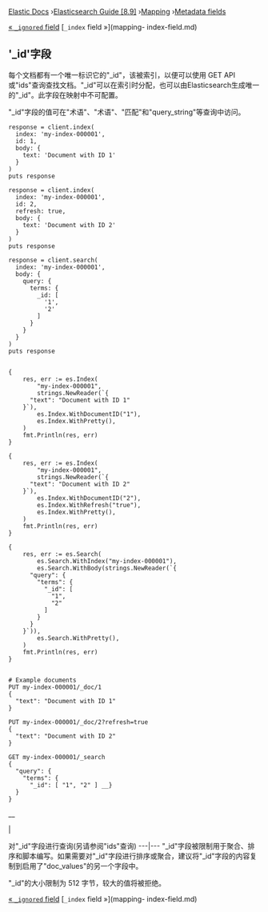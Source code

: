 

[Elastic Docs](/guide/) ›[Elasticsearch Guide [8.9]](index.md)
›[Mapping](mapping.md) ›[Metadata fields](mapping-fields.md)

[« `_ignored` field](mapping-ignored-field.md) [`_index` field »](mapping-
index-field.md)

## '_id'字段

每个文档都有一个唯一标识它的"_id"，该被索引，以便可以使用 GET API 或"ids"查询查找文档。"_id"可以在索引时分配，也可以由Elasticsearch生成唯一的"_id"。此字段在映射中不可配置。

"_id"字段的值可在"术语"、"术语"、"匹配"和"query_string"等查询中访问。

    
    
    response = client.index(
      index: 'my-index-000001',
      id: 1,
      body: {
        text: 'Document with ID 1'
      }
    )
    puts response
    
    response = client.index(
      index: 'my-index-000001',
      id: 2,
      refresh: true,
      body: {
        text: 'Document with ID 2'
      }
    )
    puts response
    
    response = client.search(
      index: 'my-index-000001',
      body: {
        query: {
          terms: {
            _id: [
              '1',
              '2'
            ]
          }
        }
      }
    )
    puts response
    
    
    {
    	res, err := es.Index(
    		"my-index-000001",
    		strings.NewReader(`{
    	  "text": "Document with ID 1"
    	}`),
    		es.Index.WithDocumentID("1"),
    		es.Index.WithPretty(),
    	)
    	fmt.Println(res, err)
    }
    
    {
    	res, err := es.Index(
    		"my-index-000001",
    		strings.NewReader(`{
    	  "text": "Document with ID 2"
    	}`),
    		es.Index.WithDocumentID("2"),
    		es.Index.WithRefresh("true"),
    		es.Index.WithPretty(),
    	)
    	fmt.Println(res, err)
    }
    
    {
    	res, err := es.Search(
    		es.Search.WithIndex("my-index-000001"),
    		es.Search.WithBody(strings.NewReader(`{
    	  "query": {
    	    "terms": {
    	      "_id": [
    	        "1",
    	        "2"
    	      ]
    	    }
    	  }
    	}`)),
    		es.Search.WithPretty(),
    	)
    	fmt.Println(res, err)
    }
    
    
    # Example documents
    PUT my-index-000001/_doc/1
    {
      "text": "Document with ID 1"
    }
    
    PUT my-index-000001/_doc/2?refresh=true
    {
      "text": "Document with ID 2"
    }
    
    GET my-index-000001/_search
    {
      "query": {
        "terms": {
          "_id": [ "1", "2" ] __}
      }
    }

__

|

对"_id"字段进行查询(另请参阅"ids"查询) ---|--- "_id"字段被限制用于聚合、排序和脚本编写。如果需要对"_id"字段进行排序或聚合，建议将"_id"字段的内容复制到启用了"doc_values"的另一个字段中。

"_id"的大小限制为 512 字节，较大的值将被拒绝。

[« `_ignored` field](mapping-ignored-field.md) [`_index` field »](mapping-
index-field.md)
